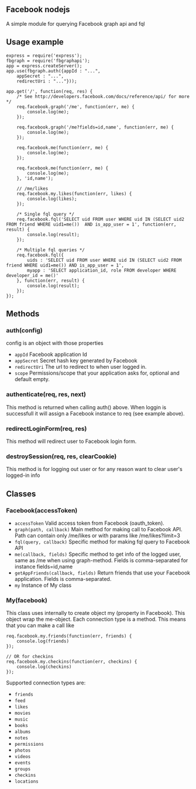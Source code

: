 ## Facebook nodejs
A simple module for querying Facebook graph api and fql

## Usage example

	express = require('express');
	fbgraph = require('fbgraphapi');
	app = express.createServer();
	app.use(fbgraph.auth({appId : "...",
		appSecret : "...",
		redirectUri : "..."}));
		
	app.get('/', function(req, res) {
		/* See http://developers.facebook.com/docs/reference/api/ for more */
		req.facebook.graph('/me', function(err, me) {
			console.log(me);
		});
		
		req.facebook.graph('/me?fields=id,name', function(err, me) {
			console.log(me);
		});
		
		req.facebook.me(function(err, me) {
			console.log(me);
		});
		
		req.facebook.me(function(err, me) {
			console.log(me);
		}, 'id,name');
		
		// /me/likes
		req.facebook.my.likes(function(err, likes) {
			console.log(likes);
		});
		
		/* Single fql query */
		req.facebook.fql('SELECT uid FROM user WHERE uid IN (SELECT uid2 FROM friend WHERE uid1=me())  AND is_app_user = 1', function(err, result) {
			console.log(result);
		});
		
		/* Multiple fql queries */
		req.facebook.fql({
			uids : 'SELECT uid FROM user WHERE uid IN (SELECT uid2 FROM friend WHERE uid1=me()) AND is_app_user = 1',
			myapp : 'SELECT application_id, role FROM developer WHERE developer_id = me()'
		}, function(err, result) {
			console.log(result);
		});
	});

## Methods
### auth(config)
config is an object with those properties
* `appId` Facebook application Id
* `appSecret` Secret hash key generated by Facebook
* `redirectUri` The url to redirect to when user logged in.
* `scope` Permissions/scope that your application asks for, optional and default empty.

### authenticate(req, res, next)
This method is returned when calling auth() above. When loggin is successfull it will assign a Facebook instance to req (see example above).

### redirectLoginForm(req, res)
This method will redirect user to Facebook login form.

### destroySession(req, res, clearCookie)
This method is for logging out user or for any reason want to clear user's logged-in info

## Classes
### Facebook(accessToken)
* `accessToken` Valid access token from Facebook (oauth_token).
* `graph(path, callback)` Main method for making call to Facebook API. Path can contain only /me/likes or with params like /me/likes?limit=3
* `fql(query, callback)` Specific method for making fql query to Facebook API
* `me(callback, fields)` Specific method to get info of the logged user, same as /me when using graph-method. Fields is comma-separated for instance fields=id,name
* `getAppFriends(callback, fields)` Return friends that use your Facebook application. Fields is comma-separated.
* `my` Instance of My class

### My(facebook)
This class uses internally to create object my (property in Facebook). This object wrap the me-object. Each connection type is a method. This means that you can make a call like
	
	req.facebook.my.friends(function(err, friends) {
		console.log(friends)
	});
	
	// OR for checkins
	req.facebook.my.checkins(function(err, checkins) {
		console.log(checkins)
	});

Supported connection types are:

* `friends`
* `feed`
* `likes`
* `movies`
* `music`
* `books`
* `albums`
* `notes`
* `permissions`
* `photos`
* `videos`
* `events`
* `groups`
* `checkins`
* `locations`

